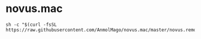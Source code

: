 # novus.mac
```
sh -c "$(curl -fsSL https://raw.githubusercontent.com/AnmolMago/novus.mac/master/novus.remote)"
```
